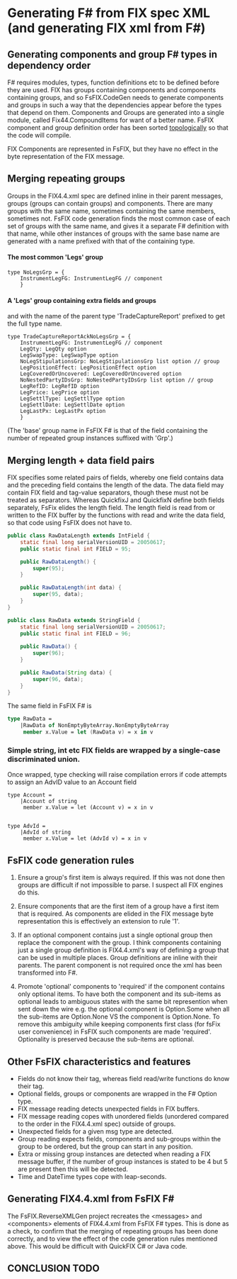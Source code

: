 # Generating F# from FIX spec XML (and generating FIX xml from F#)


## Generating components and group F# types in dependency order

F# requires modules, types, function definitions etc to be defined before they are used. FIX has groups containing components and components containing groups, and so FsFIX.CodeGen needs to generate components and groups in such a way that the dependencies appear before the types that depend on them. Components and Groups are generated into a single module, called Fix44.CompoundItems for want of a better name. FsFIX component and group definition order has been sorted [topologically](https://en.wikipedia.org/wiki/Topological_sorting) so that the code will compile.

FIX Components are represented in FsFIX, but they have no effect in the byte representation of the FIX message. 


## Merging repeating groups

Groups in the FIX4.4.xml spec are defined inline in their parent messages, groups (groups can contain groups) and components. There are many groups with the same name, sometimes containing the same members, sometimes not. FsFIX code generation finds the most common case of each set of groups with the same name, and gives it a separate F# definition with that name, while other instances of groups with the same base name are generated with a name prefixed with that of the containing type. 

#### The most common 'Legs' group

```F#
type NoLegsGrp = {
    InstrumentLegFG: InstrumentLegFG // component
    }
```

#### A 'Legs' group containing extra fields and groups

and with the name of the parent type 'TradeCaptureReport' prefixed to get the full type name.

```F#
type TradeCaptureReportAckNoLegsGrp = {
    InstrumentLegFG: InstrumentLegFG // component
    LegQty: LegQty option
    LegSwapType: LegSwapType option
    NoLegStipulationsGrp: NoLegStipulationsGrp list option // group
    LegPositionEffect: LegPositionEffect option
    LegCoveredOrUncovered: LegCoveredOrUncovered option
    NoNestedPartyIDsGrp: NoNestedPartyIDsGrp list option // group
    LegRefID: LegRefID option
    LegPrice: LegPrice option
    LegSettlType: LegSettlType option
    LegSettlDate: LegSettlDate option
    LegLastPx: LegLastPx option
    }
```
(The 'base' group name in FsFIX F# is that of the field containing the number of repeated group instances suffixed with 'Grp'.)


## Merging length + data field pairs

FIX specifies some related pairs of fields, whereby one field contains data and the preceding field contains the length of the data. The data field may contain FIX field and tag-value separators, though these must not be treated as separators. Whereas QuickfixJ and QuickfixN define both fields separately, FsFix elides the length field. The length field is read from or written to the FIX buffer by the functions with read and write the data field, so that code using FsFIX does not have to.

```Java
public class RawDataLength extends IntField {
    static final long serialVersionUID = 20050617;
    public static final int FIELD = 95;

    public RawDataLength() {
        super(95);
    }

    public RawDataLength(int data) {
        super(95, data);
    }
}

public class RawData extends StringField {
    static final long serialVersionUID = 20050617;
    public static final int FIELD = 96;
    
    public RawData() {
        super(96);
    }

    public RawData(String data) {
        super(96, data);
    }
}

```

The same field in FsFIX F# is

```fsharp
type RawData =
    |RawData of NonEmptyByteArray.NonEmptyByteArray
     member x.Value = let (RawData v) = x in v
```

### Simple string, int etc FIX fields are wrapped by a single-case discriminated union.

Once wrapped, type checking will raise compilation errors if code attempts to assign an AdvID value to an Account field

```F#
type Account =
    |Account of string
     member x.Value = let (Account v) = x in v


type AdvId =
    |AdvId of string
     member x.Value = let (AdvId v) = x in v
```


## FsFIX code generation rules

1. Ensure a group's first item is always required. If this was not done then groups are difficult if not impossible to parse. I suspect all FIX engines do this.

2. Ensure components that are the first item of a group have a first item that is required. As components are elided in the FIX message byte representation this is effectively an extension to rule '1'.

3. If an optional component contains just a single optional group then replace the component with the group. I think components containing just a single group definition is FIX4.4.xml's way of defining a group that can be used in multiple places. Group definitions are inline with their parents. The parent component is not required once the xml has been transformed into F#.

4. Promote 'optional' components to 'required' if the component contains only optional items. To have both the component and its sub-items as optional leads to ambiguous states with the same bit represention when sent down the wire e.g. the optional component is Option.Some when all the sub-items are Option.None VS the component is Option.None.
To remove this ambiguity while keeping components first class (for fsFix user convenience) in FsFIX such components are made 'required'. Optionality is preserved because the sub-items are optional.


## Other FsFIX characteristics and features

- Fields do not know their tag, whereas field read/write functions do know their tag.
- Optional fields, groups or components are wrapped in the F# Option type.
- FIX message reading detects unexpected fields in FIX buffers.
- FIX message reading copes with unordered fields (unordered compared to the order in the FIX4.4.xml spec) outside of groups.
- Unexpected fields for a given msg type are detected.
- Group reading expects fields, components and sub-groups within the group to be ordered, but the group can start in any position.
- Extra or missing group instances are detected when reading a FIX message buffer, if the number of group instances is stated to be 4 but 5 are present then this will be detected.
- Time and DateTime types cope with leap-seconds.


## Generating FIX4.4.xml from FsFIX F# #

The FsFIX.ReverseXMLGen project recreates the \<messages> and \<components> elements of FIX4.4.xml from FsFIX F# types. This is done as a check, to confirm that the merging of repeating groups has been done correctly, and to view the effect of the code generation rules mentioned above. This would be difficult with QuickFIX C# or Java code.



## CONCLUSION TODO
